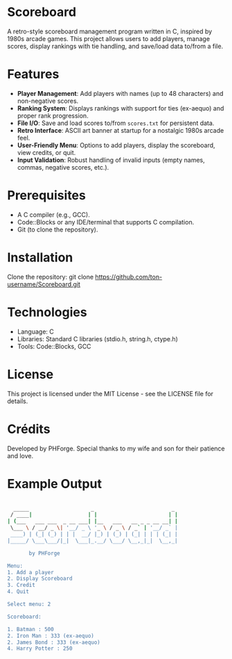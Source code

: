 # Scoreboard

A retro-style scoreboard management program written in C, inspired by 1980s arcade games. This project allows users to add players, manage scores, display rankings with tie handling, and save/load data to/from a file.

# Features
- **Player Management**: Add players with names (up to 48 characters) and non-negative scores.
- **Ranking System**: Displays rankings with support for ties (ex-aequo) and proper rank progression.
- **File I/O**: Save and load scores to/from `scores.txt` for persistent data.
- **Retro Interface**: ASCII art banner at startup for a nostalgic 1980s arcade feel.
- **User-Friendly Menu**: Options to add players, display the scoreboard, view credits, or quit.
- **Input Validation**: Robust handling of invalid inputs (empty names, commas, negative scores, etc.).

# Prerequisites
- A C compiler (e.g., GCC).
- Code::Blocks or any IDE/terminal that supports C compilation.
- Git (to clone the repository).

# Installation
Clone the repository:
   git clone https://github.com/ton-username/Scoreboard.git

# Technologies
- Language: C
- Libraries: Standard C libraries (stdio.h, string.h, ctype.h)
- Tools: Code::Blocks, GCC

# License
This project is licensed under the MIT License - see the LICENSE file for details.

# Crédits
Developed by PHForge. Special thanks to my wife and son for their patience and love.

# Example Output
```bash

  _____                    _                         _
 / ____|                  | |                       | |
| (___   ___ ___  _ __ ___| |__   ___   __ _ _ __ __| |
 \___ \ / __/ _ \| '__/ _ \ '_ \ / _ \ / _` | '__/ _` |
 ____) | (_| (_) | | |  __/ |_) | (_) | (_| | | | (_| |
|_____/ \___\___/|_|  \___|_.__/ \___/ \__,_|_|  \__,_|

       by PHForge

Menu:
1. Add a player
2. Display Scoreboard
3. Credit
4. Quit

Select menu: 2

Scoreboard:

1. Batman : 500
2. Iron Man : 333 (ex-aequo)
2. James Bond : 333 (ex-aequo)
4. Harry Potter : 250
